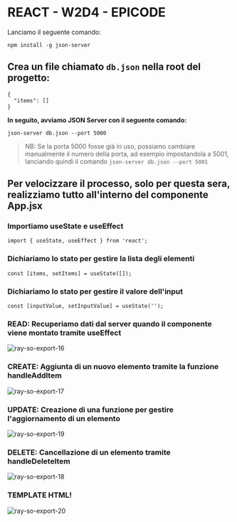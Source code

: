 # REACT - W2D4 - EPICODE

Lanciamo il seguente comando:

    npm install -g json-server

## **Crea un file chiamato `db.json` nella root del progetto:**

    {
      "items": []
    }

**In seguito, avviamo JSON Server con il seguente comando:**

    json-server db.json --port 5000

> NB: Se la porta 5000 fosse già in uso, possiamo cambiare manualmente il numero della porta, ad esempio impostandola a 5001, lanciando quindi il comando `json-server db.json --port 5001`

## Per velocizzare il processo, solo per questa sera, realizziamo tutto all'interno del componente App.jsx

### Importiamo useState e useEffect

    import { useState, useEffect } from 'react';

### Dichiariamo lo stato per gestire la lista degli elementi

    const [items, setItems] = useState([]);

### Dichiariamo lo stato per gestire il valore dell'input

    const [inputValue, setInputValue] = useState('');

### READ: Recuperiamo dati dal server quando il componente viene montato tramite useEffect

![ray-so-export-16](https://github.com/simonedimeglio/Academy_FrontEnd/assets/78272736/7f8a7f3d-fd75-4c3d-b7c3-66209429522f)

### CREATE: Aggiunta di un nuovo elemento tramite la funzione handleAddItem

![ray-so-export-17](https://github.com/simonedimeglio/simonedimeglio/assets/78272736/3e012c8e-4462-4ac1-8f6f-5c7b5b650a20)

### UPDATE: Creazione di una funzione per gestire l'aggiornamento di un elemento

![ray-so-export-19](https://github.com/simonedimeglio/simonedimeglio/assets/78272736/367cd212-bf0b-45e5-88cc-4c2728150310)

### DELETE: Cancellazione di un elemento tramite handleDeleteItem

![ray-so-export-18](https://github.com/simonedimeglio/simonedimeglio/assets/78272736/76933af6-b361-4942-aaa1-94fa55fc785a)

### TEMPLATE HTML!

![ray-so-export-20](https://github.com/simonedimeglio/simonedimeglio/assets/78272736/db0bd99a-f795-4c32-b22a-a15d8b2012ec)
